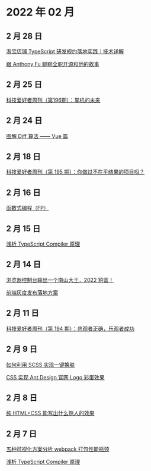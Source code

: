 # 2022 年 02 月

## 2 月 28 日

[淘宝店铺 TypeScript 研发规约落地实践｜技术详解](https://mp.weixin.qq.com/s/4ckz3zBmG6N0XppxZY7e9w) <Badge type="tip" text="技术" />

[跟 Anthony Fu 聊聊全职开源和他的故事](https://bytetalk.fm/posts/episode-6) <Badge type="tip" text="文章" />

## 2 月 25 日

[科技爱好者周刊（第196期）：掌机的未来](https://mp.weixin.qq.com/s/obkC-uiQSl9XwXWDqC4NdQ) <Badge type="tip" text="周刊" />

## 2 月 24 日

[图解 Diff 算法 —— Vue 篇](https://mp.weixin.qq.com/s/EPdyIknopgzO6CsW_X8c1g) <Badge type="tip" text="技术" />

## 2 月 18 日

[科技爱好者周刊（第 195 期）：你做过不在乎结果的项目吗？](https://github.com/ruanyf/weekly/blob/master/docs/issue-195.md) <Badge type="tip" text="周刊" />

## 2 月 16 日

[函数式编程（FP）](https://mp.weixin.qq.com/s/ttQy_v-_QBKjcz2LPZvfNQ) <Badge type="tip" text="技术" />

## 2 月 15 日

[浅析 TypeScript Compiler 原理](https://mp.weixin.qq.com/s/MuzJ7vVBY81lFn3OwMrBow) <Badge type="tip" text="技术" />

## 2 月 14 日

[浏览器控制台输出一个南山大王，2022 豹富！](https://juejin.cn/post/7062324636825944077) <Badge type="tip" text="技术" />

[前端灰度发布落地方案](https://mp.weixin.qq.com/s/Gx2muPw2T9zYCdBPzIbzbg) <Badge type="tip" text="技术" />

## 2 月 11 日

[科技爱好者周刊（第 194 期）：悲观者正确，乐观者成功](https://github.com/ruanyf/weekly/blob/master/docs/issue-194.md) <Badge type="tip" text="周刊" />

## 2 月 9 日

[如何利用 SCSS 实现一键换肤](https://mp.weixin.qq.com/s/oLQltRUD1wdlHkrzOuTRyQ) <Badge type="tip" text="技术" />

[CSS 实现 Ant Design 官网 Logo 彩蛋效果](https://mp.weixin.qq.com/s/_Sflqji9qU2Etp0nyQBNsg) <Badge type="tip" text="技术" />

## 2 月 8 日

[纯 HTML+CSS 能写出什么惊人的效果](https://mp.weixin.qq.com/s/OHKVkUmbaDQ0ldE7Hfxf0g) <Badge type="tip" text="技术" />

## 2 月 7 日

[五种可视化方案分析 webpack 打包性能瓶颈](https://juejin.cn/post/6844904056985485320) <Badge type="tip" text="技术" />

[浅析 TypeScript Compiler 原理](https://mp.weixin.qq.com/s/MuzJ7vVBY81lFn3OwMrBow) <Badge type="tip" text="技术" />
